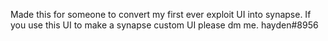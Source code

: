 Made this for someone to convert my first ever exploit UI into synapse. If you use this UI to make a synapse custom UI please dm me. hayden#8956
